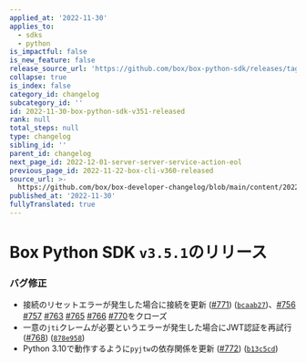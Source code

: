 ```yaml
---
applied_at: '2022-11-30'
applies_to:
  - sdks
  - python
is_impactful: false
is_new_feature: false
release_source_url: 'https://github.com/box/box-python-sdk/releases/tag/v3.5.1'
collapse: true
is_index: false
category_id: changelog
subcategory_id: ''
id: 2022-11-30-box-python-sdk-v351-released
rank: null
total_steps: null
type: changelog
sibling_id: ''
parent_id: changelog
next_page_id: 2022-12-01-server-server-service-action-eol
previous_page_id: 2022-11-22-box-cli-v360-released
source_url: >-
  https://github.com/box/box-developer-changelog/blob/main/content/2022/11-30-box-python-sdk-v351-released.md
published_at: '2022-11-30'
fullyTranslated: true
---
```

# Box Python SDK `v3.5.1`のリリース

### バグ修正

* 接続のリセットエラーが発生した場合に接続を更新 ([#771][1]) ([`bcaab27`][2])、[#756][3] [#757][4] [#763][5] [#765][6] [#766][7] [#770][8]をクローズ
* 一意の`jti`クレームが必要というエラーが発生した場合にJWT認証を再試行 ([#768][9]) ([`878e958`][10])
* Python 3.10で動作するように`pyjtw`の依存関係を更新 ([#772][11]) ([`b13c5cd`][12])

[1]: https://github.com/box/box-python-sdk/issues/771

[2]: https://github.com/box/box-python-sdk/commit/bcaab277c3cabba498076d066366abbaa5507904

[3]: https://github.com/box/box-python-sdk/issues/756

[4]: https://github.com/box/box-python-sdk/issues/757

[5]: https://github.com/box/box-python-sdk/issues/763

[6]: https://github.com/box/box-python-sdk/issues/765

[7]: https://github.com/box/box-python-sdk/issues/766

[8]: https://github.com/box/box-python-sdk/issues/770

[9]: https://github.com/box/box-python-sdk/issues/768

[10]: https://github.com/box/box-python-sdk/commit/878e958abfb01740656aaff42492777753e4c8ea

[11]: https://github.com/box/box-python-sdk/issues/772

[12]: https://github.com/box/box-python-sdk/commit/b13c5cd34105d3f774d3f6d35db7aaf51dd3e247
